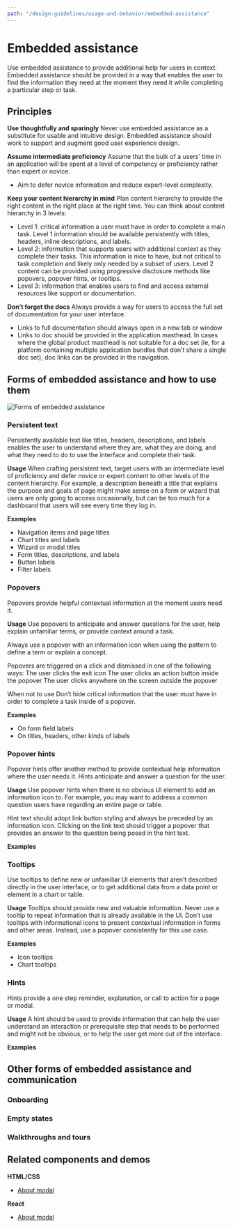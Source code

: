 ```yaml
---
path: "/design-guidelines/usage-and-behavior/embedded-assistance"
---
```

# Embedded assistance
Use embedded assistance to provide additional help for users in context. Embedded assistance should be provided in a way that enables the user to find the information they need at the moment they need it while completing a particular step or task.

## Principles
**Use thoughtfully and sparingly**
Never use embedded assistance as a substitute for usable and intuitive design.
Embedded assistance should work to support and augment good user experience design.

**Assume intermediate proficiency**
Assume that the bulk of a users’ time in an application will be spent at a level of competency or proficiency rather than expert or novice.
* Aim to defer novice information and reduce expert-level complexity.

**Keep your content hierarchy in mind**
Plan content hierarchy to provide the right content in the right place at the right time. You can think about content hierarchy in 3 levels:
* Level 1: critical information a user must have in order to complete a main task. Level 1 information should be available persistently with titles, headers, inline descriptions, and labels.
* Level 2:  information that supports users with additional context as they complete their tasks. This information is nice to have, but not critical to task completion and likely only needed by a subset of users. Level 2 content can be provided using progressive disclosure methods like popovers, popover hints, or tooltips.
* Level 3:  information that enables users to find and access external resources like support or documentation.

**Don’t forget the docs**
Always provide a way for users to access the full set of documentation for your user interface.
* Links to full documentation should always open in a new tab or window
* Links to doc should be provided in the application masthead. In cases where the global product masthead is not suitable for a doc set (ie, for a platform containing multiple application bundles that don’t share a single doc set), doc links can be provided in the navigation.


## Forms of embedded assistance and how to use them
![Forms of embedded assistance](/img/)

### Persistent text
Persistently available text like titles, headers, descriptions, and labels enables the user to understand where they are, what they are doing, and what they need to do to use the interface and complete their task.

**Usage**
When crafting persistent text, target users with an intermediate level of proficiency and defer novice or expert content to other levels of the content hierarchy. For example, a description beneath a title that explains the purpose and goals of page might make sense on a form or wizard that users are only going to access occasionally, but can be too much for a dashboard that users will see every time they log in.

**Examples**
* Navigation items and page titles
* Chart titles and labels
* Wizard or modal titles
* Form titles, descriptions, and labels
* Button labels
* Filter labels


### Popovers
Popovers provide helpful contextual information at the moment users need it.

**Usage**
Use popovers to anticipate and answer questions for the user, help explain unfamiliar terms, or provide context around a task.

Always use a popover with an information icon when using the pattern to define a term or explain a concept.

Popovers are triggered on a click and dismissed in one of the following ways:
The user clicks the exit icon
The user clicks an action button inside the popover
The user clicks anywhere on the screen outside the popover

When not to use
Don’t hide critical information that the user must have in order to complete a task inside of a popover.

**Examples**
* On form field labels
* On titles, headers, other kinds of labels

### Popover hints
Popover hints offer another method to provide contextual help information where the user needs it. Hints anticipate and answer a question for the user.

**Usage**
Use popover hints when there is no obvious UI element to add an information icon to. For example, you may want to address a common question users have regarding an entire page or table.

Hint text should adopt link button styling and always be preceded by an information icon. Clicking on the link text should trigger a popover that provides an answer to the question being posed in the hint text.

**Examples**

### Tooltips
Use tooltips to define new or unfamiliar UI elements that aren’t described directly in the user interface, or to get additional data from a data point or element in a chart or table.

**Usage**
Tooltips should provide new and valuable information. Never use a tooltip to repeat information that is already available in the UI.
Don’t use tooltips with informational icons to present contextual information in forms and other areas. Instead, use a popover consistently for this use case.

**Examples**
* Icon tooltips
* Chart tooltips

### Hints
Hints provide a one step reminder, explanation, or call to action for a page or modal.

**Usage**
A hint should be used to provide information that can help the user understand an interaction or prerequisite step that needs to be performed and might not be obvious, or to help the user get more out of the interface.

**Examples**

## Other forms of embedded assistance and communication

### Onboarding
### Empty states
### Walkthroughs and tours

## Related components and demos
**HTML/CSS**
* [About modal](/documentation/core/demos/aboutmodal)


**React**
* [About modal](/documentation/react/components/aboutmodal)

